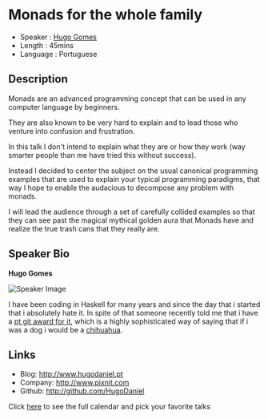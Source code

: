Monads for the whole family
===========================

* Speaker   : [Hugo Gomes](https://pixels.camp/HugoDaniel)
* Length    : 45mins
* Language  : Portuguese

Description
-----------

Monads are an advanced programming concept that can be used in any computer language by beginners.

They are also known to be very hard to explain and to lead those who venture into confusion and frustration.

In this talk I don't intend to explain what they are or how they work (way smarter people than me have tried this without success).

Instead I decided to center the subject on the usual canonical programming examples that are used to explain your typical programming paradigms, that way I hope to enable the audacious to decompose any problem with monads.

I will lead the audience through a set of carefully collided examples so that they can see past the magical mythical golden aura that Monads have and realize the true trash cans that they really are.

Speaker Bio
-----------

**Hugo Gomes**

![Speaker Image](https://avatars3.githubusercontent.com/u/95355?v=4&s=460)

I have been coding in Haskell for many years and since the day that i started that i absolutely hate it. In spite of that someone recently told me that i have a [pt git award for it](http://git-awards.com/users?country=portugal&language=haskell), which is a highly sophisticated way of saying that if i was a dog i would be a [chihuahua](http://files.dogster.com/pix/dogs/81/281/281_1250532891.jpg).

Links
-----

* Blog: http://www.hugodaniel.pt
* Company: http://www.pixnit.com
* Github: http://github.com/HugoDaniel

Click [here][1] to see the full calendar and pick your favorite talks

[1]: https://pixels.camp/schedule/
